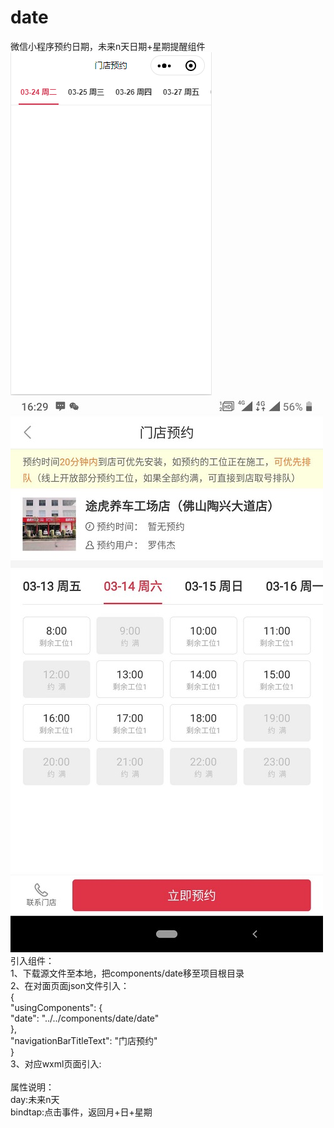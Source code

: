 # date
微信小程序预约日期，未来n天日期+星期提醒组件  
![image](https://github.com/LuQiuRen/date/blob/master/show1.png?raw=true)
![image](https://github.com/LuQiuRen/date/blob/master/show.jpg?raw=true)  
引入组件：  
1、下载源文件至本地，把components/date移至项目根目录  
2、在对面页面json文件引入：  
{  
  "usingComponents": {  
    "date": "../../components/date/date"  
  },  
  "navigationBarTitleText": "门店预约"  
}  
3、对应wxml页面引入:  
<date day="18" bindtap="click"></date>  
属性说明：  
day:未来n天  
bindtap:点击事件，返回月+日+星期  
